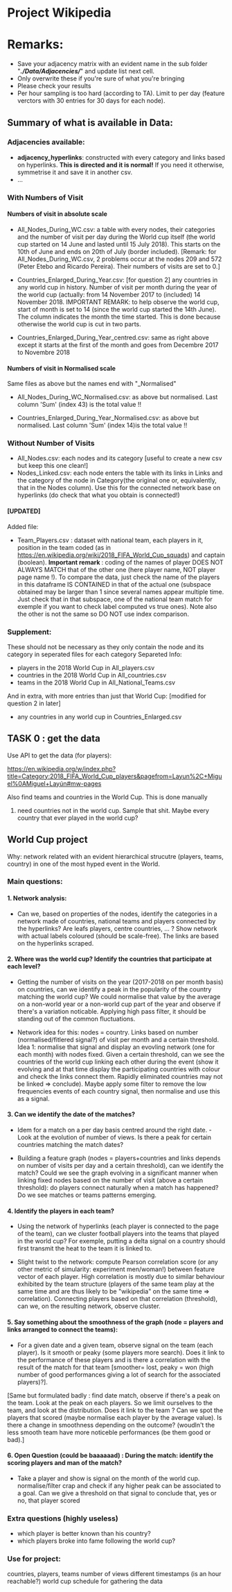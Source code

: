# Project Wikipedia

# Remarks:

- Save your adjacency matrix with an evident name in the sub folder "<b><i>./Data/Adjacencies/</i></b>" and update list next cell.
- Only overwrite these if you're sure of what you're bringing
- Please check your results
- Per hour sampling is too hard (according to TA). Limit to per day (feature verctors with 30 entries for 30 days for each node). 

## Summary of what is available in Data:

### Adjacencies available:
- **adjacency_hyperlinks**: constructed with every category and links based on hyperlinks. **This is directed and it is normal!** If you need it otherwise, symmetrise it and save it in another csv. 
- ...

### With Numbers of Visit

#### Numbers of visit in absolute scale
- All_Nodes_During_WC.csv: a table with every nodes, their categories and the number of visit per day during the World cup itself (the world cup started on 14 June and lasted until 15 July 2018). This starts on the 10th of June and ends on 20th of July (border included). [Remark: for All_Nodes_During_WC.csv, 2 problems occur at the nodes 209 and 572 (Peter Etebo and Ricardo Pereira). Their numbers of visits are set to 0.]

- Countries_Enlarged_During_Year.csv: [for question 2] any countries in any world cup in history. Number of visit per month during the year of the world cup (actually: from 14 November 2017 to (included) 14 November 2018. IMPORTANT REMARK: to help observe the world cup, start of month is set to 14 (since the world cup started the 14th June). The column indicates the month the time started. This is done because otherwise the world cup is cut in two parts.

- Countries_Enlarged_During_Year_centred.csv: same as right above except it starts at the first of the month and goes from Decembre 2017 to Novembre 2018

#### Numbers of visit in Normalised scale
Same files as above but the names end with "_Normalised"

- All_Nodes_During_WC_Normalised.csv: as above but normalised. Last column 'Sum' (index 43) is the total value !!

- Countries_Enlarged_During_Year_Normalised.csv: as above but normalised. Last column 'Sum' (index 14)is the total value !!

### Without Number of Visits
- All_Nodes.csv: each nodes and its category [useful to create a new csv but keep this one clean!]
- Nodes_Linked.csv: each node enters the table with its links in Links and the category of the node in Category(the original one or, equivalently, that in the Nodes column). Use this for the connected network base on hyperlinks (do check that what you obtain is connected!)

#### [UPDATED]

Added file:

- Team_Players.csv : dataset with national team, each players in it, position in the team coded (as in https://en.wikipedia.org/wiki/2018_FIFA_World_Cup_squads) and captain (boolean). <b>Important remark </b>: coding of the names of player DOES NOT ALWAYS MATCH that of the other one (here player name, NOT player page name !). To compare the data, just check the name of the players in this dataframe IS CONTAINED in that of the actual one (subspace obtained may be larger than 1 since several names appear multiple time. Just check that in that subspace, one of the national team match for exemple if you want to check label computed vs true ones). Note also the other is not the same so DO NOT use index comparison. 

### Supplement:
These should not be necessary as they only contain the node and its category in seperated files for each category
Separeted Info:

- players in the 2018 World Cup in All_players.csv
- countries in the 2018 World Cup in All_countries.csv
- teams in the 2018 World Cup in All_National_Teams.csv

And in extra, with more entries than just that World Cup: [modified for question 2 in later]

- any countries in any world cup in Countries_Enlarged.csv


## TASK 0 : get the data
Use API to get the data (for players):

https://en.wikipedia.org/w/index.php?title=Category:2018_FIFA_World_Cup_players&pagefrom=Layun%2C+Miguel%0AMiguel+Layún#mw-pages 

Also find teams and countries in the World Cup. This is done manually

1) need countries not in the world cup. Sample that shit. Maybe every country that ever played in the world cup? 


## World Cup project

Why: network related with an evident hierarchical strucutre (players, teams, country) in one of the most hyped event in the World. 

### Main questions:
#### 1. Network analysis: 
- Can we, based on properties of the nodes, identify the categories in a network made of countries, national teams and players connected by the hyperlinks? Are leafs players, centre countries, ... ? Show network with actual labels coloured (should be scale-free). The links are based on the hyperlinks scraped. 

#### 2. Where was the world cup? Identify the countries that participate at each level?
- Getting the number of visits on the year (2017-2018 on per month basis) on countries, can we identify a peak in the popularity of the country matching the world cup? We could normalise that value by the average on a non-world year or a non-world cup part of the year and observe if there's a variation noticable. Applying high pass filter, it should be standing out of the common fluctuations.

- Network idea for this: nodes = country. Links based on number (normalised/fitlered signal?) of visit per month and a certain threshold. Idea 1: normalise that signal and display an evovling network (one for each month) with nodes fixed. Given a certain threshold, can we see the countries of the world cup linking each other during the event (show it evolving and at that time display the participating countries with colour and check the links connect them. Rapidly eliminated countries may not be linked => conclude). Maybe apply some filter to remove the low frequencies events of each country signal, then normalise and use this as a signal. 

#### 3. Can we identify the date of the matches?
- Idem for a match on a per day basis centred around the right date. - Look at the evolution of number of views. Is there a peak for certain countries matching the match dates? 

- Building a feature graph (nodes =  players+countries  and links depends on number of visits per day and a certain threshold), can we identify the match? Could we see the graph evolving in a significant manner when linking fixed nodes based on the number of visit (above a certain threshold): do players connect naturally when a match has happened? Do we see matches or teams patterns emerging. 

#### 4. Identify the players in each team?

- Using the network of hyperlinks (each player is connected to the page of the team), can we cluster football players into the teams that played in the world cup? For exemple, putting a delta signal on a country should first transmit the heat to the team it is linked to. 

- Slight twist to the network: compute Pearson correlation score (or any other metric of simularity: experiment men/woman!) between feature vector of each player. High correlation is mostly due to similar behaviour exhibited by the team structure (players of the same team play at the same time and are thus likely to be "wikipedia" on the same time => correlation). Connecting players based on that correlation (threshold), can we, on the resulting network, observe cluster. 

#### 5. Say something about the <b>smoothness</b> of the graph (node = players and links arranged to connect the teams): 
- For a given date and a given team, observe signal on the team (each player). Is it smooth or peaky (some players more search). Does it link to the performance of these players and is there a correlation with the result of the match for that team [smoother= lost, peaky = won (high number of good performances giving a lot of search for the associated players)?]. 

[Same but formulated badly : find date match, observe if there's a peak on the team. Look at the peak on each players. So we limit ourselves to the team, and look at the distribution. Does it link to the team ? Can we spot the players that scored (maybe normalise each player by the average value). Is there a change in smoothness depending on the outcome? (woudln't the less smooth team have more noticeble performances (be them good or bad).]

#### 6. Open Question (could be baaaaaad) : During the match: identify the scoring players and man of the match?
- Take a player and show is signal on the month of the world cup. normalise/filter crap and check if any higher peak can be associated to a goal. Can we give a threshold on that signal to conclude that, yes or no, that player scored

### Extra questions (highly useless)
- which player is better known than his country?
- which players broke into fame following the world cup?

### Use for project:
countries, players, teams 
number of views different timestamps (is an hour reachable?)
world cup schedule for gathering the data
